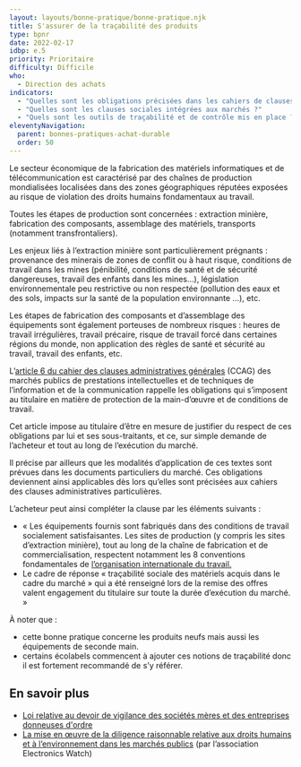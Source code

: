 ```yaml
---
layout: layouts/bonne-pratique/bonne-pratique.njk
title: S'assurer de la traçabilité des produits
type: bpnr
date: 2022-02-17
idbp: e.5
priority: Prioritaire
difficulty: Difficile
who:
  - Direction des achats
indicators:
  - "Quelles sont les obligations précisées dans les cahiers de clauses administratives entre l'acheteur et le titulaire du marché ?"
  - "Quelles sont les clauses sociales intégrées aux marchés ?"
  - "Quels sont les outils de traçabilité et de contrôle mis en place ?"
eleventyNavigation:
  parent: bonnes-pratiques-achat-durable
  order: 50
---
```


Le secteur économique de la fabrication des matériels informatiques et de télécommunication est caractérisé par des chaînes de production mondialisées localisées dans des zones géographiques réputées exposées au risque de violation des droits humains fondamentaux au travail.

Toutes les étapes de production sont concernées : extraction minière, fabrication des composants, assemblage des matériels, transports (notamment transfrontaliers).

Les enjeux liés à l’extraction minière sont particulièrement prégnants : provenance des minerais de zones de conflit ou à haut risque, conditions de travail dans les mines (pénibilité, conditions de santé et de sécurité dangereuses, travail des enfants dans les mines…), législation environnementale peu restrictive ou non respectée (pollution des eaux et des sols, impacts sur la santé de la population environnante ...), etc.

Les étapes de fabrication des composants et d’assemblage des équipements sont également porteuses de nombreux risques : heures de travail irrégulières, travail précaire, risque de travail forcé dans certaines régions du monde, non application des règles de santé et sécurité au travail, travail des enfants, etc.

L’[article 6 du cahier des clauses administratives générales](https://www.legifrance.gouv.fr/jorf/article_jo/JORFARTI000043310447) (CCAG) des marchés publics de prestations intellectuelles et de techniques de l’information et de la communication rappelle les obligations qui s’imposent au titulaire en matière de protection de la main-d’œuvre et de conditions de travail.

Cet article impose au titulaire d’être en mesure de justifier du respect de ces obligations par lui et ses sous-traitants, et ce, sur simple demande de l’acheteur et tout au long de l’exécution du marché.

Il précise par ailleurs que les modalités d’application de ces textes sont prévues dans les documents particuliers du marché. Ces obligations deviennent ainsi applicables dès lors qu’elles sont précisées aux cahiers des clauses administratives particulières.

L’acheteur peut ainsi compléter la clause par les éléments suivants :

- « Les équipements fournis sont fabriqués dans des conditions de travail socialement satisfaisantes. Les sites de production (y compris les sites d’extraction minière), tout au long de la chaîne de fabrication et de commercialisation, respectent notamment les 8 conventions fondamentales de [l’organisation internationale du travail.](https://www.ilo.org/global/lang--fr/index.htm)
- Le cadre de réponse « traçabilité sociale des matériels acquis dans le cadre du marché » qui a été renseigné lors de la remise des offres valent engagement du titulaire sur toute la durée d’exécution du marché. »

À noter que :

*	cette bonne pratique concerne les produits neufs mais aussi les équipements de seconde main.
*	certains écolabels commencent à ajouter ces notions de traçabilité donc il est fortement recommandé de s’y référer.

## En savoir plus

* [Loi relative au devoir de vigilance des sociétés mères et des entreprises donneuses d'ordre](https://www.legifrance.gouv.fr/jorf/id/JORFTEXT000034290626/)
* [La mise en œuvre de la diligence raisonnable relative aux droits humains et à l’environnement dans les marchés publics](https://electronicswatch.org/fr/la-mise-en-%C5%93uvre-de-la-diligence-raisonnable_2595038) (par l’association Electronics Watch)

